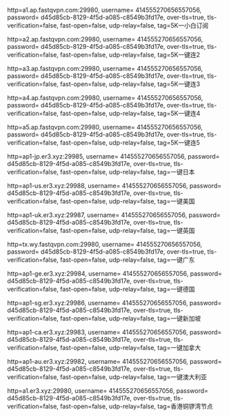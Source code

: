 http=a1.ap.fastqvpn.com:29980, username= 414555270656557056, password= d45d85cb-8129-4f5d-a085-c8549b3fd17e, over-tls=true, tls-verification=false, fast-open=false, udp-relay=false, tag=5K一小白订阅

http=a2.ap.fastqvpn.com:29980, username= 414555270656557056, password= d45d85cb-8129-4f5d-a085-c8549b3fd17e, over-tls=true, tls-verification=false, fast-open=false, udp-relay=false, tag=5K一键连2

http=a3.ap.fastqvpn.com:29980, username= 414555270656557056, password= d45d85cb-8129-4f5d-a085-c8549b3fd17e, over-tls=true, tls-verification=false, fast-open=false, udp-relay=false, tag=5K一键连3

http=a4.ap.fastqvpn.com:29980, username= 414555270656557056, password= d45d85cb-8129-4f5d-a085-c8549b3fd17e, over-tls=true, tls-verification=false, fast-open=false, udp-relay=false, tag=5K一键连4

http=a5.ap.fastqvpn.com:29980, username= 414555270656557056, password= d45d85cb-8129-4f5d-a085-c8549b3fd17e, over-tls=true, tls-verification=false, fast-open=false, udp-relay=false, tag=5K一键连5

http=ap1-jp.er3.xyz:29985, username= 414555270656557056, password= d45d85cb-8129-4f5d-a085-c8549b3fd17e, over-tls=true, tls-verification=false, fast-open=false, udp-relay=false, tag=一键日本

http=ap1-us.er3.xyz:29988, username= 414555270656557056, password= d45d85cb-8129-4f5d-a085-c8549b3fd17e, over-tls=true, tls-verification=false, fast-open=false, udp-relay=false, tag=一键美国

http=ap1-uk.er3.xyz:29987, username= 414555270656557056, password= d45d85cb-8129-4f5d-a085-c8549b3fd17e, over-tls=true, tls-verification=false, fast-open=false, udp-relay=false, tag=一键英国

http=tx.wy.fastqvpn.com:29980, username= 414555270656557056, password= d45d85cb-8129-4f5d-a085-c8549b3fd17e, over-tls=true, tls-verification=false, fast-open=false, udp-relay=false, tag=一键广东

http=ap1-ge.er3.xyz:29984, username= 414555270656557056, password= d45d85cb-8129-4f5d-a085-c8549b3fd17e, over-tls=true, tls-verification=false, fast-open=false, udp-relay=false, tag=一键德国

http=ap1-sg.er3.xyz:29986, username= 414555270656557056, password= d45d85cb-8129-4f5d-a085-c8549b3fd17e, over-tls=true, tls-verification=false, fast-open=false, udp-relay=false, tag=一键新加坡

http=ap1-ca.er3.xyz:29983, username= 414555270656557056, password= d45d85cb-8129-4f5d-a085-c8549b3fd17e, over-tls=true, tls-verification=false, fast-open=false, udp-relay=false, tag=一键加拿大

http=ap1-au.er3.xyz:29982, username= 414555270656557056, password= d45d85cb-8129-4f5d-a085-c8549b3fd17e, over-tls=true, tls-verification=false, fast-open=false, udp-relay=false, tag=一键澳大利亚

http=a1.er3.xyz:29980, username= 414555270656557056, password= d45d85cb-8129-4f5d-a085-c8549b3fd17e, over-tls=true, tls-verification=false, fast-open=false, udp-relay=false, tag=香港铜锣湾节点
